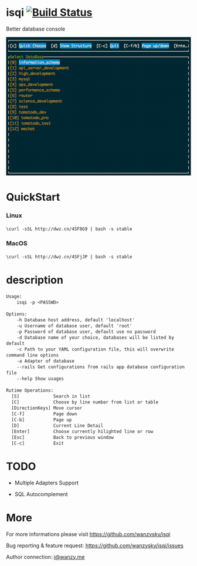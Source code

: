 # isqi [![Build Status](https://travis-ci.org/wanzysky/isqi.svg?branch=master)](https://travis-ci.org/wanzysky/isqi)
Better database console

![Screenshot](https://github.com/wanzysky/isqi/blob/master/_screenshots/1.gif)

# QuickStart

### Linux
  `\curl -sSL http://dwz.cn/4SF8G9 | bash -s stable`

### MacOS
  `\curl -sSL http://dwz.cn/4SFjJP | bash -s stable`

# description

```
Usage:
	isqi -p <PASSWD>

Options:
	-h Database host address, default 'localhost'
	-u Username of database user, default 'root'
	-p Password of database user, default use no password
	-d Database name of your choice, databases will be listed by default
	-c Path to your YAML configuration file, this will overwrite command line options
	-a Adapter of database
	--rails Get configurations from rails app database configuration file
	--help Show usages

Rutime Operations:
  [S]             Search in list
  [C]             Choose by line number from list or table
  [DirectionKeys] Move cursor
  [C-f]           Page down
  [C-b]           Page up
  [D]             Current Line Detail
  [Enter]         Choose currently hilighted line or row
  [Esc]           Back to previous window
  [C-c]           Exit

```

# TODO
  - Multiple Adapters Support

  - SQL Autocomplement

# More
For more informations please visit https://github.com/wanzysky/isqi

Bug reporting & feature request: https://github.com/wanzysky/isqi/issues

Author connection: i@wanzy.me

